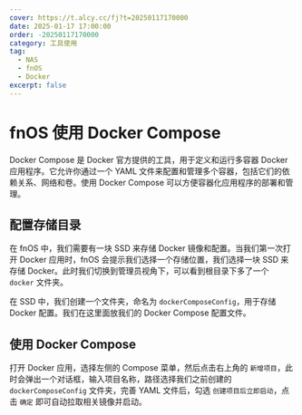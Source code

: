 ```yaml
---
cover: https://t.alcy.cc/fj?t=20250117170000
date: 2025-01-17 17:00:00
order: -20250117170000
category: 工具使用
tag:
  - NAS
  - fnOS
  - Docker
excerpt: false
---
```


# fnOS 使用 Docker Compose

Docker Compose 是 Docker 官方提供的工具，用于定义和运行多容器 Docker 应用程序。它允许你通过一个 YAML 文件来配置和管理多个容器，包括它们的依赖关系、网络和卷。使用 Docker Compose 可以方便容器化应用程序的部署和管理。

## 配置存储目录

在 fnOS 中，我们需要有一块 SSD 来存储 Docker 镜像和配置。当我们第一次打开 Docker 应用时，fnOS 会提示我们选择一个存储位置，我们选择一块 SSD 来存储 Docker。此时我们切换到管理员视角下，可以看到根目录下多了一个 `docker` 文件夹。

在 SSD 中，我们创建一个文件夹，命名为 `dockerComposeConfig`，用于存储 Docker 配置。我们在这里面放我们的 Docker Compose 配置文件。

## 使用 Docker Compose

打开 Docker 应用，选择左侧的 Compose 菜单，然后点击右上角的 `新增项目`，此时会弹出一个对话框，输入项目名称，路径选择我们之前创建的 `dockerComposeConfig` 文件夹，完善 YAML 文件后，勾选 `创建项目后立即启动`，点击 `确定` 即可自动拉取相关镜像并启动。